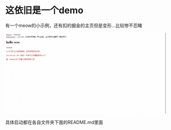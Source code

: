 # 这依旧是一个demo

有一个meow的小示例，还有扣的掘金的主页但是变形...比较惨不忍睹

![img](chrome-capture-2023-1-1.gif)

具体启动都在各自文件夹下面的README.md里面
